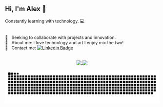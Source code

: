 
## Hi, I'm Alex :wave:
Constantly learning with technology. :computer:

 <br/> :purple_heart: &nbsp; Seeking to collaborate with projects and innovation.
 <br/> :speech_balloon:  &nbsp; About me: I love technology and art I enjoy mix the two!
 <br/> :email: &nbsp; Contact me: [![Linkedin Badge](https://img.shields.io/badge/-linkedin-blue?style=flat-square&logo=Linkedin&logoColor=white&link=https://www.linkedin.com/in/alexandre-yukon/)](https://www.linkedin.com/in/alexandre-yukon/)

<br/>
<div  align="center">
 
  <a href="https://github.com/Ale557333">
  <img height="150em"   align="center" src="https://github-readme-stats.vercel.app/api?username=Ale557333&show_icons=true&theme=tokyonight&include_all_commits=true&count_private=true"/>
  <img height="150em"  align="center" src="https://github-readme-stats.vercel.app/api/top-langs/?username=Ale557333&&layout=compact&hide=shell&theme=tokyonight"/>

 ![Snake animation](https://github.com/ellen2121/ellen2121/blob/output/github-contribution-grid-snake.svg) 
   
</div>

